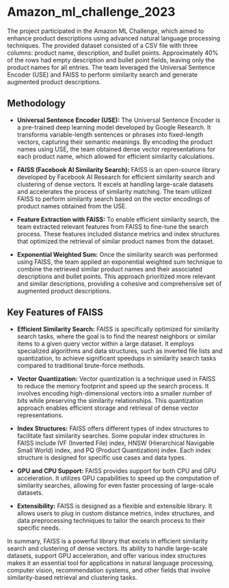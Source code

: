 # Amazon_ml_challenge_2023
The project participated in the Amazon ML Challenge, which aimed to enhance product descriptions using advanced natural language processing techniques. 
The provided dataset consisted of a CSV file with three columns: product name, description, and bullet points. 
Approximately 40% of the rows had empty description and bullet point fields, leaving only the product names for all entries. 
The team leveraged the Universal Sentence Encoder (USE) and FAISS to perform similarity search and generate augmented product descriptions.

## Methodology

- **Universal Sentence Encoder (USE):** The Universal Sentence Encoder is a pre-trained deep learning model developed by Google Research. It transforms variable-length sentences or phrases into fixed-length vectors, capturing their semantic meanings. By encoding the product names using USE, the team obtained dense vector representations for each product name, which allowed for efficient similarity calculations.

- **FAISS (Facebook AI Similarity Search):** FAISS is an open-source library developed by Facebook AI Research for efficient similarity search and clustering of dense vectors. It excels at handling large-scale datasets and accelerates the process of similarity matching. The team utilized FAISS to perform similarity search based on the vector encodings of product names obtained from the USE.

- **Feature Extraction with FAISS:** To enable efficient similarity search, the team extracted relevant features from FAISS to fine-tune the search process. These features included distance metrics and index structures that optimized the retrieval of similar product names from the dataset.

- **Exponential Weighted Sum:** Once the similarity search was performed using FAISS, the team applied an exponential weighted sum technique to combine the retrieved similar product names and their associated descriptions and bullet points. This approach prioritized more relevant and similar descriptions, providing a cohesive and comprehensive set of augmented product descriptions.


## Key Features of FAISS

- **Efficient Similarity Search:** FAISS is specifically optimized for similarity search tasks, where the goal is to find the nearest neighbors or similar items to a given query vector within a large dataset. It employs specialized algorithms and data structures, such as inverted file lists and quantization, to achieve significant speedups in similarity search tasks compared to traditional brute-force methods.

- **Vector Quantization:** Vector quantization is a technique used in FAISS to reduce the memory footprint and speed up the search process. It involves encoding high-dimensional vectors into a smaller number of bits while preserving the similarity relationships. This quantization approach enables efficient storage and retrieval of dense vector representations.

- **Index Structures:** FAISS offers different types of index structures to facilitate fast similarity searches. Some popular index structures in FAISS include IVF (Inverted File) index, HNSW (Hierarchical Navigable Small World) index, and PQ (Product Quantization) index. Each index structure is designed for specific use cases and data types.

- **GPU and CPU Support:** FAISS provides support for both CPU and GPU acceleration. It utilizes GPU capabilities to speed up the computation of similarity searches, allowing for even faster processing of large-scale datasets.

- **Extensibility:** FAISS is designed as a flexible and extensible library. It allows users to plug in custom distance metrics, index structures, and data preprocessing techniques to tailor the search process to their specific needs.


In summary, FAISS is a powerful library that excels in efficient similarity search and clustering of dense vectors. Its ability to handle large-scale datasets, support GPU acceleration, and offer various index structures makes it an essential tool for applications in natural language processing, computer vision, recommendation systems, and other fields that involve similarity-based retrieval and clustering tasks.
